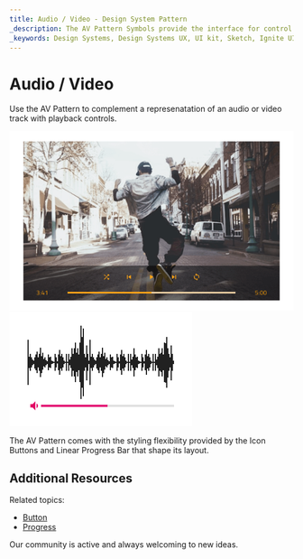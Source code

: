 ```yaml
---
title: Audio / Video - Design System Pattern
_description: The AV Pattern Symbols provide the interface for control over audio and video playback. 
_keywords: Design Systems, Design Systems UX, UI kit, Sketch, Ignite UI for Angular, Sketch to Angular, Angular, Angular Design System, Export code from Sketch, Design Kits for Angular, Sketch HTML, Sketch to HTML, Sketch UI kits
---
```


# Audio / Video

Use the AV Pattern to complement a represenatation of an audio or video track with playback controls.

<img class="responsive-img" src="../images/av_player_demo.png" srcset="../images/av_player_demo@2x.png 2x" />
<img class="responsive-img" src="../images/av_volume_demo.png" srcset="../images/av_volume_demo@2x.png 2x" />

The AV Pattern comes with the styling flexibility provided by the Icon Buttons and Linear Progress Bar that shape its layout.

## Additional Resources

Related topics:

- [Button](../components/button.md)
- [Progress](../components/progress.md)
  <div class="divider--half"></div>

Our community is active and always welcoming to new ideas.



